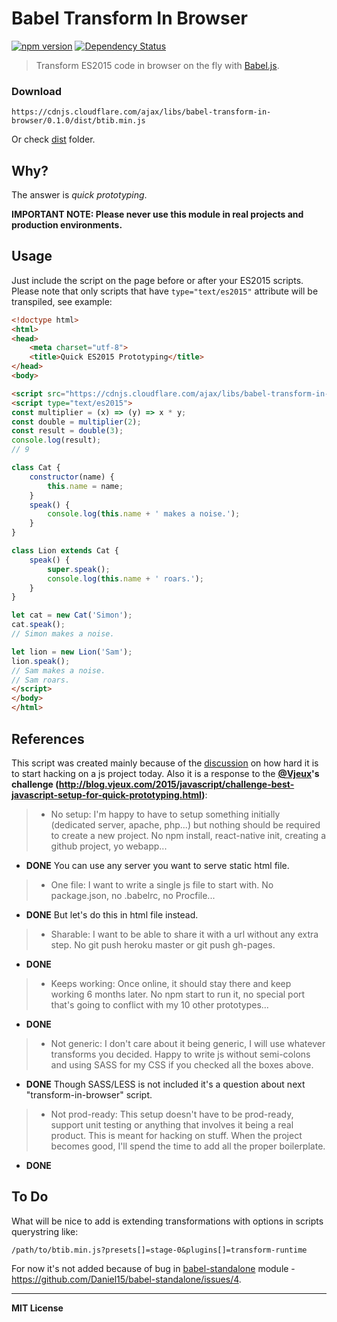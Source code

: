 # Babel Transform In Browser

[![npm version](http://badge.fury.io/js/babel-transform-in-browser.svg)](http://badge.fury.io/js/babel-transform-in-browser)
[![Dependency Status](http://david-dm.org/voronianski/babel-transform-in-browser.svg)](http://david-dm.org/voronianski/babel-transform-in-browser)

> Transform ES2015 code in browser on the fly with [Babel.js](https://babeljs.io).

### Download

```
https://cdnjs.cloudflare.com/ajax/libs/babel-transform-in-browser/0.1.0/dist/btib.min.js
```

Or check [dist](https://github.com/voronianski/babel-transform-in-browser/tree/master/dist) folder.

## Why?

The answer is _quick prototyping_.

**IMPORTANT NOTE: Please never use this module in real projects and production environments.**

## Usage

Just include the script on the page before or after your ES2015 scripts. Please note that only scripts that have `type="text/es2015"` attribute will be transpiled, see example: 

```html
<!doctype html>
<html>
<head>
    <meta charset="utf-8">
    <title>Quick ES2015 Prototyping</title>
</head>
<body>

<script src="https://cdnjs.cloudflare.com/ajax/libs/babel-transform-in-browser/0.1.0/dist/btib.min.js"></script>
<script type="text/es2015">
const multiplier = (x) => (y) => x * y;
const double = multiplier(2);
const result = double(3);
console.log(result); 
// 9

class Cat { 
    constructor(name) {
        this.name = name;
    }
    speak() {
        console.log(this.name + ' makes a noise.');
    }
}

class Lion extends Cat {
    speak() {
        super.speak();
        console.log(this.name + ' roars.');
    }
}

let cat = new Cat('Simon');
cat.speak();
// Simon makes a noise.

let lion = new Lion('Sam');
lion.speak();
// Sam makes a noise. 
// Sam roars.
</script>
</body>
</html>
```

## References

This script was created mainly because of the [discussion](https://twitter.com/floydophone/status/680226147213426688) on how hard it is to start hacking on a js project today. Also it is a response to the **[@Vjeux](https://twitter.com/Vjeux)'s challenge (http://blog.vjeux.com/2015/javascript/challenge-best-javascript-setup-for-quick-prototyping.html)**:

> - No setup: I'm happy to have to setup something initially (dedicated server, apache, php...) but nothing should be required to create a new project. No npm install, react-native init, creating a github project, yo webapp...

- **DONE** You can use any server you want to serve static html file.
 
> - One file: I want to write a single js file to start with. No package.json, no .babelrc, no Procfile...

- **DONE** But let's do this in html file instead.

> - Sharable: I want to be able to share it with a url without any extra step. No git push heroku master or git push gh-pages.

- **DONE**

> - Keeps working: Once online, it should stay there and keep working 6 months later. No npm start to run it, no special port that's going to conflict with my 10 other prototypes...

- **DONE**

> - Not generic: I don't care about it being generic, I will use whatever transforms you decided. Happy to write js without semi-colons and using SASS for my CSS if you checked all the boxes above.

- **DONE** Though SASS/LESS is not included it's a question about next "transform-in-browser" script.

> - Not prod-ready: This setup doesn't have to be prod-ready, support unit testing or anything that involves it being a real product. This is meant for hacking on stuff. When the project becomes good, I'll spend the time to add all the proper boilerplate.

- **DONE**

## To Do

What will be nice to add is extending transformations with options in scripts querystring like:

```
/path/to/btib.min.js?presets[]=stage-0&plugins[]=transform-runtime
```

For now it's not added because of bug in [babel-standalone](https://github.com/Daniel15/babel-standalone) module - https://github.com/Daniel15/babel-standalone/issues/4.

--- 
**MIT License**
